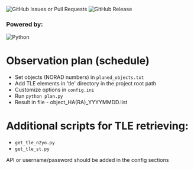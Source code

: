 ![GitHub Issues or Pull Requests](https://img.shields.io/github/issues-raw/vkudak/lkd_site_flask)
![GitHub Release](https://img.shields.io/github/release/vkudak/lkd_site_flask)

### Powered by:
![Python](https://img.shields.io/badge/python-3670A0?style=flat-square&logo=python&logoColor=ffdd54)

# Observation plan (schedule)

* Set objects (NORAD numbers) in `planed_objects.txt`
* Add TLE elements in 'tle' directory in the project root path
* Customize options in `config.ini`
* Run `python plan.py`
* Result in file - object_HA(RA)_YYYYMMDD.list

# Additional scripts for TLE retrieving:
* `get_tle_n2yo.py`
* `get_tle_st.py`

API or username/password should be added in the config sections

